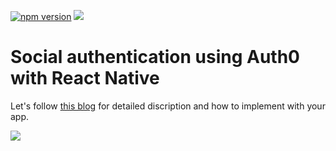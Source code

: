<p align="left">
  <a href="https://www.logisticinfotech.com/blog/react-navigation-routing-react-native/"><img alt="npm version" src="https://img.shields.io/badge/npm-v4.0.0.0-green.svg"></a>
  <a href="https://www.logisticinfotech.com/blog/react-navigation-routing-react-native/"<><img src="https://img.shields.io/badge/license-MIT-orange.svg"></a>
</p>

# Social authentication using Auth0 with React Native

Let's follow [this blog](https://www.logisticinfotech.com/blog/social-authentication-auth0-react-native) for detailed discription and how to implement with your app.

![](routingoptimise.gif)
